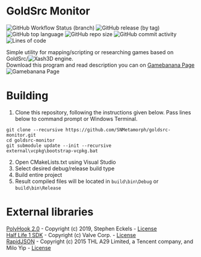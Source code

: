 # GoldSrc Monitor
![GitHub Workflow Status (branch)](https://img.shields.io/github/actions/workflow/status/SNMetamorph/goldsrc-monitor/nightly-builds.yml?branch=master)
![GitHub release (by tag)](https://img.shields.io/github/downloads/SNMetamorph/goldsrc-monitor/total)
![GitHub top language](https://img.shields.io/github/languages/top/SNMetamorph/goldsrc-monitor)
![GitHub repo size](https://img.shields.io/github/repo-size/SNMetamorph/goldsrc-monitor)
![GitHub commit activity](https://img.shields.io/github/commit-activity/m/SNMetamorph/goldsrc-monitor)
![Lines of code](https://img.shields.io/tokei/lines/github/SNMetamorph/goldsrc-monitor)

Simple utility for mapping/scripting or researching games based on GoldSrc/![Xash3D](https://github.com/FWGS/xash3d-fwgs) engine.<br>
Download this program and read description you can on [Gamebanana Page](https://gamebanana.com/gamefiles/8977)
<br>
![Gamebanana Page](https://gamebanana.com/mods/embeddables/39429?variant=large)

# Building
1) Clone this repository, following the instructions given below. Pass lines below to command prompt or Windows Terminal.
```
git clone --recursive https://github.com/SNMetamorph/goldsrc-monitor.git
cd goldsrc-monitor
git submodule update --init --recursive
external\vcpkg\bootstrap-vcpkg.bat
```
2) Open CMakeLists.txt using Visual Studio
3) Select desired debug/release build type
4) Build entire project
5) Result compiled files will be located in `build\bin\Debug` or `build\bin\Release`

# External libraries
[PolyHook 2.0](https://github.com/stevemk14ebr/PolyHook_2_0) - Copyright (c) 2019, Stephen Eckels - [License](https://github.com/stevemk14ebr/PolyHook_2_0/blob/master/LICENSE)<br>
[Half Life 1 SDK](https://github.com/ValveSoftware/halflife) - Copyright (c) Valve Corp. - [License](https://github.com/ValveSoftware/halflife/blob/master/LICENSE)<br>
[RapidJSON](https://github.com/Tencent/rapidjson) - Copyright (c) 2015 THL A29 Limited, a Tencent company, and Milo Yip - [License](https://github.com/Tencent/rapidjson/blob/master/license.txt)

